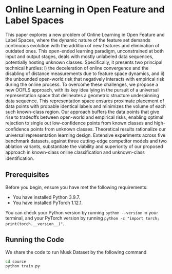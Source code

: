 # Online Learning in Open Feature and Label Spaces

This paper explores a new problem of Online Learning in Open Feature and Label Spaces, where the dynamic nature
of the feature set demands continuous evolution with the addition
of new features and elimination of outdated ones. This open-ended learning paradigm, unconstrained at both input and output
stages, deals with mostly unlabeled data sequences, potentially
hosting unknown classes. Speciﬁcally, it presents two principal
technical hurdles: i) the deceleration of online convergence and
the disabling of distance measurements due to feature space
dynamics, and ii) the unbounded open-world risk that negatively
interacts with empirical risk during the online process. To
overcome these challenges, we propose a new OOFLS approach,
with its key idea lying in the pursuit of a universal representation
space that delineates a geometric structure underpinning data
sequence. This representation space ensures proximate placement
of data points with probable identical labels and minimizes the
volume of each such known-class region. Our approach buffers
the data points that give rise to tradeoffs between open-world
and empirical risks, enabling optimal rejection to single out low-conﬁdence points from known classes and high-conﬁdence points
from unknown classes. Theoretical results rationalize our universal representation learning design. Extensive experiments across
ﬁve benchmark datasets, against three cutting-edge competitor
models and two ablation variants, substantiate the viability and
superiority of our proposed approach in known-class online
classiﬁcation and unknown-class identiﬁcation.

## Prerequisites

Before you begin, ensure you have met the following requirements:

* You have installed Python 3.9.7.
* You have installed PyTorch 1.12.1.

You can check your Python version by running `python --version` in your terminal, and your PyTorch version by running `python -c "import torch; print(torch.__version__)"`.

## Running the Code

We share the code to run Musk Dataset by the following command

```bash
cd source
python train.py
